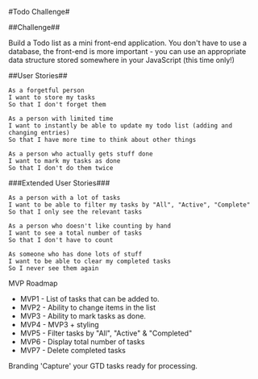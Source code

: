 #Todo Challenge#

##Challenge##

Build a Todo list as a mini front-end application. You don't have to use a database, the front-end is more important - you can use an appropriate data structure stored somewhere in your JavaScript (this time only!)

##User Stories##

```
As a forgetful person
I want to store my tasks
So that I don't forget them

As a person with limited time
I want to instantly be able to update my todo list (adding and changing entries)
So that I have more time to think about other things

As a person who actually gets stuff done
I want to mark my tasks as done
So that I don't do them twice
```

###Extended User Stories###

```
As a person with a lot of tasks
I want to be able to filter my tasks by "All", "Active", "Complete"
So that I only see the relevant tasks

As a person who doesn't like counting by hand
I want to see a total number of tasks
So that I don't have to count

As someone who has done lots of stuff
I want to be able to clear my completed tasks
So I never see them again
```

MVP Roadmap

- MVP1 - List of tasks that can be added to.
- MVP2 - Ability to change items in the list
- MVP3 - Ability to mark tasks as done.
- MVP4 - MVP3 + styling
- MVP5 - Filter tasks by "All", "Active" & "Completed"
- MVP6 - Display total number of tasks
- MVP7 - Delete completed tasks

Branding
'Capture' your GTD tasks ready for processing.


